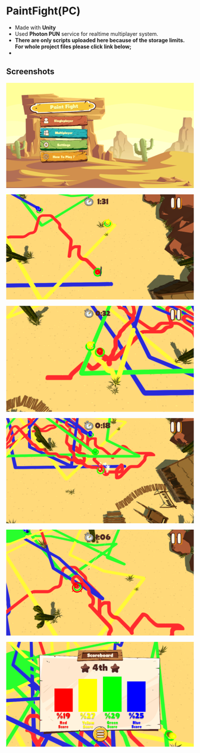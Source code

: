 # PaintFight(PC)
* Made with **Unity**  
* Used **Photon PUN** service for realtime multiplayer system.  
* **There are only scripts uploaded here because of the storage limits. For whole project files please click link below;**  
* [](https://yadi.sk/d/rl1OpuTm6LGkCA)  
  
## Screenshots  
  
![](/Images/Screenshot1.png)  
  
![](/Images/Screenshot2.png)  
  
![](/Images/Screenshot3.png)  
  
![](/Images/Screenshot4.png)  
  
![](/Images/Screenshot5.png)  
  
![](/Images/Screenshot6.png)  
